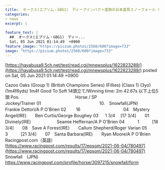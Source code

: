 ```yaml
---
title:  オークス(エプソム・GBG1)　ディープインパクト産駒の日本産馬スノーフォール（デットーリ）、16馬身差の大圧勝！  
categories:
- news
excerpt: |
  
feature_text: |
  ##  オークス(エプソム・GBG1)　ディー...
  Sat, 05 Jun 2021 01:14:49  +0900
feature_image: "https://picsum.photos/2560/600?image=733"
image: "https://picsum.photos/2560/600?image=733"
---
```


[https://hayabusa9.5ch.net/test/read.cgi/mnewsplus/1622823289/](https://hayabusa9.5ch.net/test/read.cgi/mnewsplus/1622823289/)
posted on Sat, 05 Jun 2021 01:14:49  +0900

<!--more-->

Cazoo Oaks (Group 1) (British Champions Series) (Fillies) (Class 1) (3yo) (1m4f6yds) 1m4f Good To Soft 14頭立て/Winning time: 2m 42.67s 以下上位5頭 Pos.　　　　　　　　　　　　　Horse / SP　　　　　　　　　　　Jockey/Trainer 01 　　　　　　　　　　　　　 10.　Snowfall(JPN)　　　　　Frankie Dettori/A P O'Brien 02 　　16　　　　　　　　　　04　Mystery Angel(IRE)　　Ben Curtis/George Boughey 03 　 1 3/4　 [17 3/4]　　01　Divinely(IRE)　　　　　　Seamie Heffernan/A P O'Brien 04　　　1　　　[18 3/4]　　08　Save A Forest(IRE)　　Callum Shepherd/Roger Varian 05　　　3　　　[21 3/4]　　07　Santa Barbara(IRE)　　Ryan Moore/A P O'Brien Racingpost.com（英語） [https://www.racingpost.com/results/17/epsom/2021-06-04/780497](https://www.racingpost.com/results/17/epsom/2021-06-04/780497) Snowfall　(JPN) https://www.racingpost.com/profile/horse/3097215/snowfall/form
